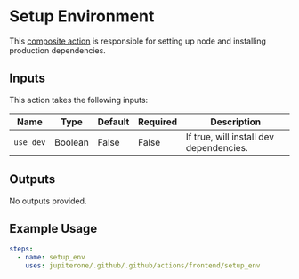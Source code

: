 # Setup Environment

This [composite action](./action.yml) is responsible for setting up node and installing production dependencies. 

## Inputs

This action takes the following inputs:

| Name                        | Type    | Default                      | Required  | Description                                               |
| --------------------------- | ------- | ---------------------------- | --------- | --------------------------------------------------------- |
| `use_dev`                   | Boolean | False                        | False     | If true, will install dev dependencies.                                     

## Outputs

No outputs provided.

## Example Usage

```yaml
steps:
  - name: setup_env
    uses: jupiterone/.github/.github/actions/frontend/setup_env
```
